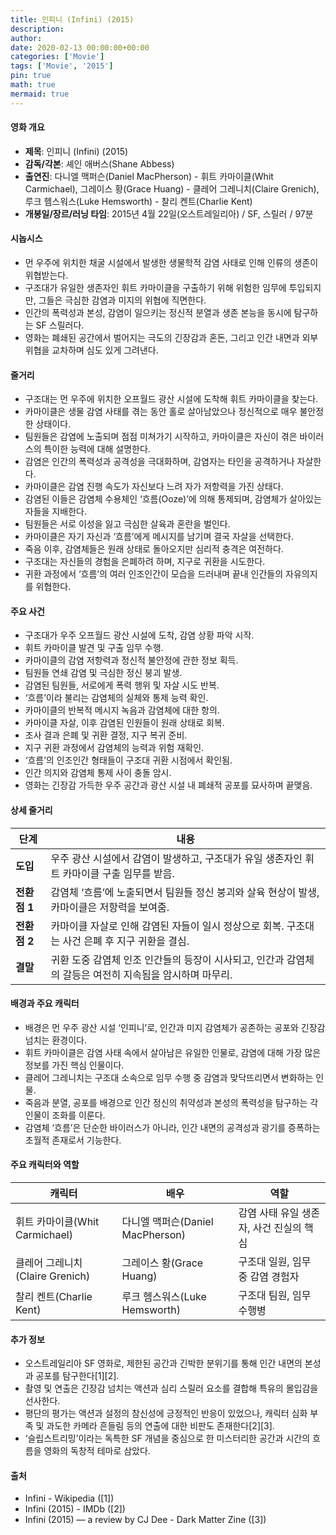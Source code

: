 ```yaml
---
title: 인피니 (Infini) (2015)
description: 
author: 
date: 2020-02-13 00:00:00+00:00
categories: ['Movie']
tags: ['Movie', '2015']
pin: true
math: true
mermaid: true
---
```

#### 영화 개요

- **제목**: 인피니 (Infini) (2015)  
- **감독/각본**: 셰인 애버스(Shane Abbess)  
- **출연진**: 다니엘 맥퍼슨(Daniel MacPherson) - 휘트 카마이클(Whit Carmichael), 그레이스 황(Grace Huang) - 클레어 그레니치(Claire Grenich), 루크 헴스워스(Luke Hemsworth) - 찰리 켄트(Charlie Kent)  
- **개봉일/장르/러닝 타임**: 2015년 4월 22일(오스트레일리아) / SF, 스릴러 / 97분  

#### 시놉시스

- 먼 우주에 위치한 채굴 시설에서 발생한 생물학적 감염 사태로 인해 인류의 생존이 위협받는다.  
- 구조대가 유일한 생존자인 휘트 카마이클을 구출하기 위해 위험한 임무에 투입되지만, 그들은 극심한 감염과 미지의 위협에 직면한다.  
- 인간의 폭력성과 본성, 감염이 일으키는 정신적 분열과 생존 본능을 동시에 탐구하는 SF 스릴러다.  
- 영화는 폐쇄된 공간에서 벌어지는 극도의 긴장감과 혼돈, 그리고 인간 내면과 외부 위협을 교차하며 심도 있게 그려낸다.  

#### 줄거리

- 구조대는 먼 우주에 위치한 오프월드 광산 시설에 도착해 휘트 카마이클을 찾는다.  
- 카마이클은 생물 감염 사태를 겪는 동안 홀로 살아남았으나 정신적으로 매우 불안정한 상태이다.  
- 팀원들은 감염에 노출되며 점점 미쳐가기 시작하고, 카마이클은 자신이 겪은 바이러스의 특이한 능력에 대해 설명한다.  
- 감염은 인간의 폭력성과 공격성을 극대화하며, 감염자는 타인을 공격하거나 자살한다.  
- 카마이클은 감염 진행 속도가 자신보다 느려 자가 저항력을 가진 상태다.  
- 감염된 이들은 감염체 수용체인 ‘흐름(Ooze)’에 의해 통제되며, 감염체가 살아있는 자들을 지배한다.  
- 팀원들은 서로 이성을 잃고 극심한 살육과 혼란을 벌인다.  
- 카마이클은 자기 자신과 ‘흐름’에게 메시지를 남기며 결국 자살을 선택한다.  
- 죽음 이후, 감염체들은 원래 상태로 돌아오지만 심리적 충격은 여전하다.  
- 구조대는 자신들의 경험을 은폐하려 하며, 지구로 귀환을 시도한다.  
- 귀환 과정에서 ‘흐름’의 여러 인조인간이 모습을 드러내며 끝내 인간들의 자유의지를 위협한다.  

#### 주요 사건

- 구조대가 우주 오프월드 광산 시설에 도착, 감염 상황 파악 시작.  
- 휘트 카마이클 발견 및 구출 임무 수행.  
- 카마이클의 감염 저항력과 정신적 불안정에 관한 정보 획득.  
- 팀원들 연쇄 감염 및 극심한 정신 붕괴 발생.  
- 감염된 팀원들, 서로에게 폭력 행위 및 자살 시도 반복.  
- ‘흐름’이라 불리는 감염체의 실체와 통제 능력 확인.  
- 카마이클의 반복적 메시지 녹음과 감염체에 대한 항의.  
- 카마이클 자살, 이후 감염된 인원들이 원래 상태로 회복.  
- 조사 결과 은폐 및 귀환 결정, 지구 복귀 준비.  
- 지구 귀환 과정에서 감염체의 능력과 위험 재확인.  
- ‘흐름’의 인조인간 형태들이 구조대 귀환 시점에서 확인됨.  
- 인간 의지와 감염체 통제 사이 충돌 암시.  
- 영화는 긴장감 가득한 우주 공간과 광산 시설 내 폐쇄적 공포를 묘사하며 끝맺음.  

#### 상세 줄거리

| **단계** | **내용** |
|----------|----------|
| **도입** | 우주 광산 시설에서 감염이 발생하고, 구조대가 유일 생존자인 휘트 카마이클 구출 임무를 받음. |
| **전환점 1** | 감염체 ‘흐름’에 노출되면서 팀원들 정신 붕괴와 살육 현상이 발생, 카마이클은 저항력을 보여줌. |
| **전환점 2** | 카마이클 자살로 인해 감염된 자들이 일시 정상으로 회복. 구조대는 사건 은폐 후 지구 귀환을 결심. |
| **결말** | 귀환 도중 감염체 인조 인간들의 등장이 시사되고, 인간과 감염체의 갈등은 여전히 지속됨을 암시하며 마무리. |

#### 배경과 주요 캐릭터

- 배경은 먼 우주 광산 시설 ‘인피니’로, 인간과 미지 감염체가 공존하는 공포와 긴장감 넘치는 환경이다.  
- 휘트 카마이클은 감염 사태 속에서 살아남은 유일한 인물로, 감염에 대해 가장 많은 정보를 가진 핵심 인물이다.  
- 클레어 그레니치는 구조대 소속으로 임무 수행 중 감염과 맞닥뜨리면서 변화하는 인물.  
- 죽음과 분열, 공포를 배경으로 인간 정신의 취약성과 본성의 폭력성을 탐구하는 각 인물이 조화를 이룬다.  
- 감염체 ‘흐름’은 단순한 바이러스가 아니라, 인간 내면의 공격성과 광기를 증폭하는 초월적 존재로서 기능한다.  

#### 주요 캐릭터와 역할

| **캐릭터** | **배우** | **역할** |
|------------|----------|----------|
| 휘트 카마이클(Whit Carmichael) | 다니엘 맥퍼슨(Daniel MacPherson) | 감염 사태 유일 생존자, 사건 진실의 핵심 |
| 클레어 그레니치(Claire Grenich) | 그레이스 황(Grace Huang) | 구조대 일원, 임무 중 감염 경험자 |
| 찰리 켄트(Charlie Kent) | 루크 헴스워스(Luke Hemsworth) | 구조대 팀원, 임무 수행병 |

#### 추가 정보

- 오스트레일리아 SF 영화로, 제한된 공간과 긴박한 분위기를 통해 인간 내면의 본성과 공포를 탐구한다[1][2].  
- 촬영 및 연출은 긴장감 넘치는 액션과 심리 스릴러 요소를 결합해 특유의 몰입감을 선사한다.  
- 평단의 평가는 액션과 설정의 참신성에 긍정적인 반응이 있었으나, 캐릭터 심화 부족 및 과도한 카메라 흔들림 등의 연출에 대한 비판도 존재한다[2][3].  
- ‘슬립스트리밍’이라는 독특한 SF 개념을 중심으로 한 미스터리한 공간과 시간의 흐름을 영화의 독창적 테마로 삼았다.  

#### 출처

- Infini - Wikipedia ([1])  
- Infini (2015) - IMDb ([2])  
- Infini (2015) — a review by CJ Dee - Dark Matter Zine ([3])
